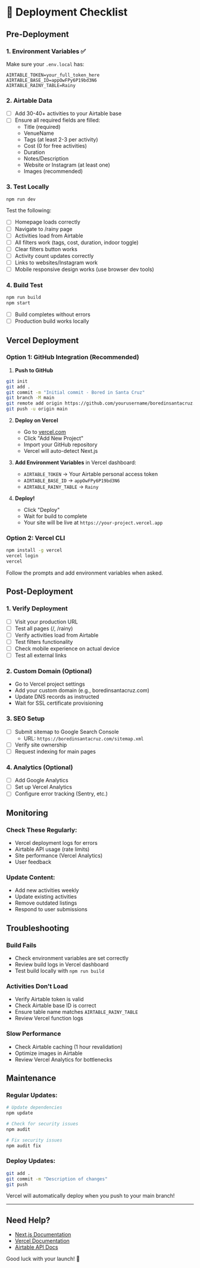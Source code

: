 # 🚀 Deployment Checklist

## Pre-Deployment

### 1. Environment Variables ✅
Make sure your `.env.local` has:
```env
AIRTABLE_TOKEN=your_full_token_here
AIRTABLE_BASE_ID=appOwFPy6P19bd3N6
AIRTABLE_RAINY_TABLE=Rainy
```

### 2. Airtable Data
- [ ] Add 30-40+ activities to your Airtable base
- [ ] Ensure all required fields are filled:
  - Title (required)
  - VenueName
  - Tags (at least 2-3 per activity)
  - Cost (0 for free activities)
  - Duration
  - Notes/Description
  - Website or Instagram (at least one)
  - Images (recommended)

### 3. Test Locally
```bash
npm run dev
```

Test the following:
- [ ] Homepage loads correctly
- [ ] Navigate to /rainy page
- [ ] Activities load from Airtable
- [ ] All filters work (tags, cost, duration, indoor toggle)
- [ ] Clear filters button works
- [ ] Activity count updates correctly
- [ ] Links to websites/Instagram work
- [ ] Mobile responsive design works (use browser dev tools)

### 4. Build Test
```bash
npm run build
npm start
```
- [ ] Build completes without errors
- [ ] Production build works locally

## Vercel Deployment

### Option 1: GitHub Integration (Recommended)

1. **Push to GitHub**
```bash
git init
git add .
git commit -m "Initial commit - Bored in Santa Cruz"
git branch -M main
git remote add origin https://github.com/yourusername/boredinsantacruz.git
git push -u origin main
```

2. **Deploy on Vercel**
   - Go to [vercel.com](https://vercel.com)
   - Click "Add New Project"
   - Import your GitHub repository
   - Vercel will auto-detect Next.js
   
3. **Add Environment Variables** in Vercel dashboard:
   - `AIRTABLE_TOKEN` → Your Airtable personal access token
   - `AIRTABLE_BASE_ID` → `appOwFPy6P19bd3N6`
   - `AIRTABLE_RAINY_TABLE` → `Rainy`

4. **Deploy!**
   - Click "Deploy"
   - Wait for build to complete
   - Your site will be live at `https://your-project.vercel.app`

### Option 2: Vercel CLI

```bash
npm install -g vercel
vercel login
vercel
```

Follow the prompts and add environment variables when asked.

## Post-Deployment

### 1. Verify Deployment
- [ ] Visit your production URL
- [ ] Test all pages (/, /rainy)
- [ ] Verify activities load from Airtable
- [ ] Test filters functionality
- [ ] Check mobile experience on actual device
- [ ] Test all external links

### 2. Custom Domain (Optional)
- Go to Vercel project settings
- Add your custom domain (e.g., boredinsantacruz.com)
- Update DNS records as instructed
- Wait for SSL certificate provisioning

### 3. SEO Setup
- [ ] Submit sitemap to Google Search Console
  - URL: `https://boredinsantacruz.com/sitemap.xml`
- [ ] Verify site ownership
- [ ] Request indexing for main pages

### 4. Analytics (Optional)
- [ ] Add Google Analytics
- [ ] Set up Vercel Analytics
- [ ] Configure error tracking (Sentry, etc.)

## Monitoring

### Check These Regularly:
- Vercel deployment logs for errors
- Airtable API usage (rate limits)
- Site performance (Vercel Analytics)
- User feedback

### Update Content:
- Add new activities weekly
- Update existing activities
- Remove outdated listings
- Respond to user submissions

## Troubleshooting

### Build Fails
- Check environment variables are set correctly
- Review build logs in Vercel dashboard
- Test build locally with `npm run build`

### Activities Don't Load
- Verify Airtable token is valid
- Check Airtable base ID is correct
- Ensure table name matches `AIRTABLE_RAINY_TABLE`
- Review Vercel function logs

### Slow Performance
- Check Airtable caching (1 hour revalidation)
- Optimize images in Airtable
- Review Vercel Analytics for bottlenecks

## Maintenance

### Regular Updates:
```bash
# Update dependencies
npm update

# Check for security issues
npm audit

# Fix security issues
npm audit fix
```

### Deploy Updates:
```bash
git add .
git commit -m "Description of changes"
git push
```

Vercel will automatically deploy when you push to your main branch!

---

## Need Help?

- [Next.js Documentation](https://nextjs.org/docs)
- [Vercel Documentation](https://vercel.com/docs)
- [Airtable API Docs](https://airtable.com/developers/web/api/introduction)

Good luck with your launch! 🎉

